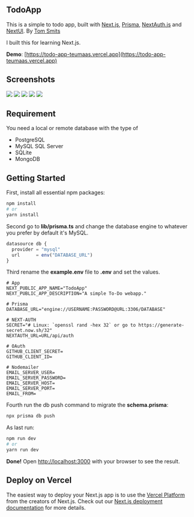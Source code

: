 ## TodoApp

This is a simple to todo app, built with [Next.js](https://github.com/vercel/next.js), [Prisma](https://github.com/prisma/prisma), [NextAuth.js](https://github.com/nextauthjs/next-auth) and [NextUI](https://github.com/nextui-org/nextui).
By [Tom Smits](https://github.com/teumaas)

I built this for learning Next.js.

**Demo**: [https://todo-app-teumaas.vercel.app](https://todo-app-teumaas.vercel.app)

## Screenshots

<img src="https://tomsmits.nl/assets/screen1.jpeg">

<img src="https://tomsmits.nl/assets/screen2.jpeg">

<img src="https://tomsmits.nl/assets/screen3.jpeg">

<img src="https://tomsmits.nl/assets/screen4.jpeg">

<img src="https://tomsmits.nl/assets/screen5.jpeg">

## Requirement

You need a local or remote database with the type of

- PostgreSQL
- MySQL SQL Server
- SQLite
- MongoDB

## Getting Started

First, install all essential npm packages:

```bash
npm install
# or
yarn install
```

Second go to **lib/prisma.ts** and change the database engine to whatever you prefer by default it's MySQL.

```typescript
datasource db {
  provider = "mysql"
  url      = env("DATABASE_URL")
}
```

Third rename the **example.env** file to **.env** and set the values.

```shell
# App
NEXT_PUBLIC_APP_NAME="TodoApp"
NEXT_PUBLIC_APP_DESCRIPTION="A simple To-Do webapp."

# Prisma
DATABASE_URL="engine://USERNAME:PASSWORD@URL:3306/DATABASE"

# NEXT-AUTH
SECRET="# Linux: `openssl rand -hex 32` or go to https://generate-secret.now.sh/32"
NEXTAUTH_URL=URL/api/auth

# OAuth
GITHUB_CLIENT_SECRET=
GITHUB_CLIENT_ID=

# Nodemailer
EMAIL_SERVER_USER=
EMAIL_SERVER_PASSWORD=
EMAIL_SERVER_HOST=
EMAIL_SERVER_PORT=
EMAIL_FROM=

```

Fourth run the db push command to migrate the **schema.prisma**:

```bash
npx prisma db push
```

As last run:

```bash
npm run dev
# or
yarn run dev
```

**Done!** Open [http://localhost:3000](http://localhost:3000) with your browser to see the result.

## Deploy on Vercel

The easiest way to deploy your Next.js app is to use the [Vercel Platform](https://vercel.com/new?utm_medium=default-template&filter=next.js&utm_source=create-next-app&utm_campaign=create-next-app-readme) from the creators of Next.js.
Check out our [Next.js deployment documentation](https://nextjs.org/docs/deployment) for more details.
